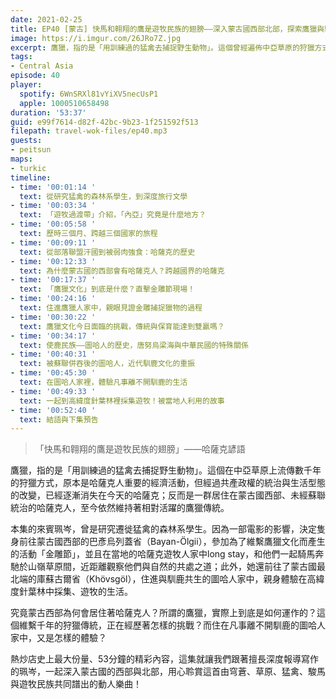 ```yaml
---
date: 2021-02-25
title: EP40 [蒙古] 快馬和翱翔的鷹是遊牧民族的翅膀——深入蒙古國西部北部，探索鷹獵與馴鹿文化 ft. 遊牧過渡帶 廖珮岑
image: https://i.imgur.com/26JRo7Z.jpg
excerpt: 鷹獵，指的是「用訓練過的猛禽去捕捉野生動物」。這個曾經遍佈中亞草原的狩獵方式，如今只剩下少數人仍維持著，例如蒙古西部巴彥烏列蓋省的哈薩克人。愛鳥成癡的本集來賓珮岑，受到一部電影影響，決定親自前往蒙古國西部哈薩克人家中一探究竟！究竟那裡為何會居住著哈薩克人？這個傳統又面臨著怎樣的挑戰？就讓我們跟著擅長深度報導寫作的珮岑，一起深入蒙古國的西部與北部，用心聆賞這首由穹蒼、草原、猛禽、駿馬與遊牧民族共同譜出的動人樂曲！
tags:
- Central Asia
episode: 40
player:
  spotify: 6WnSRXl81vYiXV5necUsP1
  apple: 1000510658498
duration: '53:37'
guid: e99f7614-d82f-42bc-9b23-1f251592f513
filepath: travel-wok-files/ep40.mp3
guests:
- peitsun
maps:
- turkic
timeline:
- time: '00:01:14 '
  text: 從研究猛禽的森林系學生，到深度旅行文學
- time: '00:03:34 '
  text: 「遊牧過渡帶」介紹，「內亞」究竟是什麼地方？
- time: '00:05:58 '
  text: 歷時三個月、跨越三個國家的旅程
- time: '00:09:11 '
  text: 從部落聯盟汗國到被弱肉強食：哈薩克的歷史
- time: '00:12:33 '
  text: 為什麼蒙古國的西部會有哈薩克人？跨越國界的哈薩克
- time: '00:17:37 '
  text: 「鷹獵文化」到底是什麼？直擊金雕節現場！
- time: '00:24:16 '
  text: 住進鷹獵人家中，親眼見證金雕捕捉獵物的過程
- time: '00:30:22 '
  text: 鷹獵文化今日面臨的挑戰，傳統與保育能達到雙贏嗎？
- time: '00:34:17 '
  text: 使鹿民族——圖哈人的歷史，唐努烏梁海與中華民國的特殊關係
- time: '00:40:31 '
  text: 被蘇聯併吞後的圖哈人，近代馴鹿文化的重振
- time: '00:45:30 '
  text: 在圖哈人家裡，體驗凡事離不開馴鹿的生活
- time: '00:49:33 '
  text: 一起到高緯度針葉林裡採集遊牧！被當地人利用的故事
- time: '00:52:40 '
  text: 結語與下集預告
---
```


> 「快馬和翱翔的鷹是遊牧民族的翅膀」——哈薩克諺語

鷹獵，指的是「用訓練過的猛禽去捕捉野生動物」。這個在中亞草原上流傳數千年的狩獵方式，原本是哈薩克人重要的經濟活動，但經過共產政權的統治與生活型態的改變，已經逐漸消失在今天的哈薩克；反而是一群居住在蒙古國西部、未經蘇聯統治的哈薩克人，至今依然維持著相對活躍的鷹獵傳統。

本集的來賓珮岑，曾是研究遷徙猛禽的森林系學生。因為一部電影的影響，決定隻身前往蒙古國西部的巴彥烏列蓋省（Bayan-Ölgii），參加為了維繫鷹獵文化而產生的活動「金雕節」，並且在當地的哈薩克遊牧人家中long stay，和他們一起騎馬奔馳於山嶺草原間，近距離觀察他們與自然的共處之道；此外，她還前往了蒙古國最北端的庫蘇古爾省（Khövsgöl），住進與馴鹿共生的圖哈人家中，親身體驗在高緯度針葉林中採集、遊牧的生活。

究竟蒙古西部為何會居住著哈薩克人？所謂的鷹獵，實際上到底是如何運作的？這個維繫千年的狩獵傳統，正在經歷著怎樣的挑戰？而住在凡事離不開馴鹿的圖哈人家中，又是怎樣的體驗？

熱炒店史上最大份量、53分鐘的精彩內容，這集就讓我們跟著擅長深度報導寫作的珮岑，一起深入蒙古國的西部與北部，用心聆賞這首由穹蒼、草原、猛禽、駿馬與遊牧民族共同譜出的動人樂曲！

